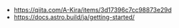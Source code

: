 - https://qiita.com/A-Kira/items/3d17396c7cc98873e29d
- https://docs.astro.build/ja/getting-started/
